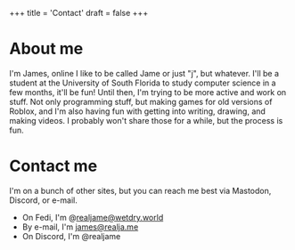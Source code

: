 +++
title = 'Contact'
draft = false
+++

# About me

I'm James, online I like to be called Jame or just "j", but whatever. I'll be a student at the University of South Florida to study computer science in a few months, it'll be fun!
Until then, I'm trying to be more active and work on stuff. Not only programming stuff, but making games for old versions of Roblox, and I'm also having fun with getting into writing, drawing, and making videos. I probably won't share those for a while, but the process is fun.

# Contact me

I'm on a bunch of other sites, but you can reach me best via Mastodon, Discord, or e-mail.

- On Fedi, I'm @realjame@wetdry.world
- By e-mail, I'm james@realja.me
- On Discord, I'm @realjame
